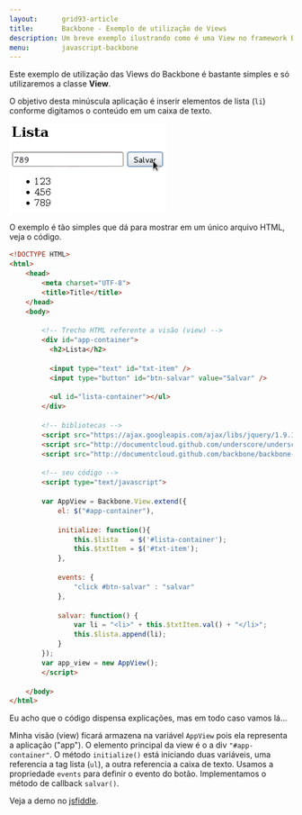 ```yaml
---
layout:      grid93-article
title:       Backbone - Exemplo de utilização de Views
description: Um breve exemplo ilustrando como é uma View no framework Backbone (JavaScript)
menu:        javascript-backbone
---
```


Este exemplo de utilização das Views do Backbone é bastante simples e só utilizaremos a classe __View__.

O objetivo desta minúscula aplicação é inserir elementos de lista (`li`) conforme digitamos o conteúdo em um caixa de texto.

![](backbone-exemplo-1.png)

O exemplo é tão simples que dá para mostrar em um único arquivo HTML, veja o código.

```html
<!DOCTYPE HTML>
<html>
    <head>
        <meta charset="UTF-8">
        <title>Title</title>
    </head>
    <body>

        <!-- Trecho HTML referente a visão (view) -->
        <div id="app-container">
          <h2>Lista</h2>
          
          <input type="text" id="txt-item" />
          <input type="button" id="btn-salvar" value="Salvar" />

          <ul id="lista-container"></ul>
        </div>

        <!-- bibliotecas -->
        <script src="https://ajax.googleapis.com/ajax/libs/jquery/1.9.1/jquery.min.js"></script>
        <script src="http://documentcloud.github.com/underscore/underscore-min.js"></script>
        <script src="http://documentcloud.github.com/backbone/backbone-min.js"></script>

        <!-- seu código -->
        <script type="text/javascript">

        var AppView = Backbone.View.extend({
            el: $("#app-container"),

            initialize: function(){
                this.$lista   = $('#lista-container');
                this.$txtItem = $('#txt-item');
            },

            events: {
                "click #btn-salvar" : "salvar"
            },

            salvar: function() {
                var li = "<li>" + this.$txtItem.val() + "</li>";
                this.$lista.append(li);
            }
        });
        var app_view = new AppView();
        </script>

    </body>
</html>
```

Eu acho que o código dispensa explicações, mas em todo caso vamos lá...

Minha visão (view) ficará armazena na variável `AppView` pois ela representa a aplicação ("app"). O elemento principal
da view é o a div `"#app-container"`. O método `initialize()` está iniciando duas variáveis, uma referencia a tag lista
(`ul`), a outra referencia a caixa de texto. Usamos a propriedade `events` para definir o evento do botão.
Implementamos o método de callback `salvar()`.

Veja a demo no [jsfiddle](http://jsfiddle.net/r2jms18w/4/ "link-externo").